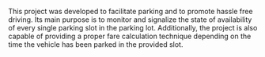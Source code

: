 This project was developed to facilitate parking and to promote hassle free driving. Its
main purpose is to monitor and signalize the state of availability of every single
parking slot in the parking lot. Additionally, the project is also capable of providing a
proper fare calculation technique depending on the time the vehicle has been parked
in the provided slot.
